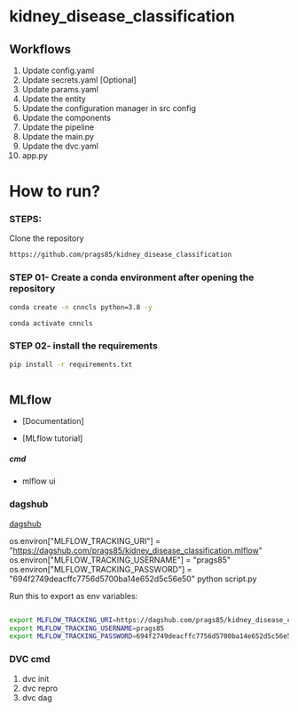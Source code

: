 # kidney_disease_classification

## Workflows

1. Update config.yaml
2. Update secrets.yaml [Optional]
3. Update params.yaml
4. Update the entity
5. Update the configuration manager in src config
6. Update the components
7. Update the pipeline
8. Update the main.py
9. Update the dvc.yaml
10. app.py

# How to run?

### STEPS:

Clone the repository

```bash
https://github.com/prags85/kidney_disease_classification
```

### STEP 01- Create a conda environment after opening the repository

```bash
conda create -n cnncls python=3.8 -y
```

```bash
conda activate cnncls
```

### STEP 02- install the requirements

```bash
pip install -r requirements.txt
```

```bash

```

## MLflow

- [Documentation]

- [MLflow tutorial]

##### cmd

- mlflow ui

### dagshub

[dagshub](https://dagshub.com/)

os.environ["MLFLOW_TRACKING_URI"] = "https://dagshub.com/prags85/kidney_disease_classification.mlflow"
os.environ["MLFLOW_TRACKING_USERNAME"] = "prags85"
os.environ["MLFLOW_TRACKING_PASSWORD"] = "694f2749deacffc7756d5700ba14e652d5c56e50"
python script.py

Run this to export as env variables:

```bash

export MLFLOW_TRACKING_URI=https://dagshub.com/prags85/kidney_disease_classification.mlflow
export MLFLOW_TRACKING_USERNAME=prags85
export MLFLOW_TRACKING_PASSWORD=694f2749deacffc7756d5700ba14e652d5c56e50

```

### DVC cmd

1. dvc init
2. dvc repro
3. dvc dag
